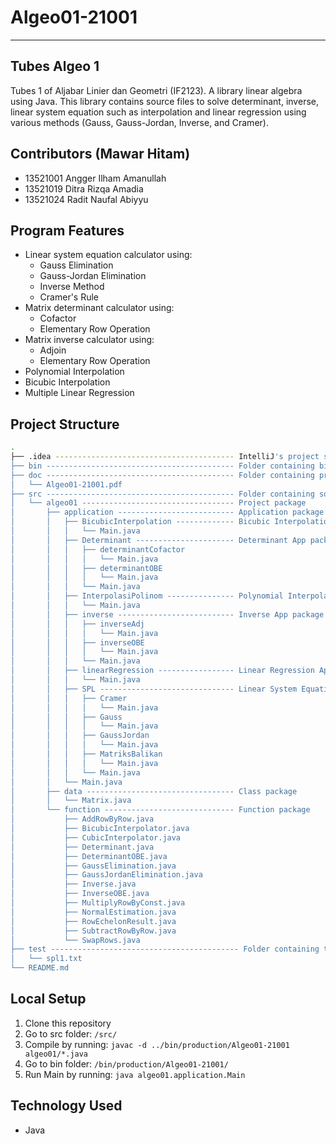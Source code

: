 # Algeo01-21001
- --
## Tubes Algeo 1
Tubes 1 of Aljabar Linier dan Geometri (IF2123). A library linear algebra using Java. This library contains source files to solve determinant, inverse, linear system equation such as interpolation and linear regression using various methods (Gauss, Gauss-Jordan, Inverse, and Cramer). 
## Contributors (Mawar Hitam)
- 13521001 Angger Ilham Amanullah <br/>
- 13521019 Ditra Rizqa Amadia <br/>
- 13521024 Radit Naufal Abiyyu <br/>
## Program Features
- Linear system equation calculator using:
  - Gauss Elimination
  - Gauss-Jordan Elimination
  - Inverse Method
  - Cramer's Rule
- Matrix determinant calculator using:
  - Cofactor
  - Elementary Row Operation
- Matrix inverse calculator using:
  - Adjoin
  - Elementary Row Operation
- Polynomial Interpolation
- Bicubic Interpolation
- Multiple Linear Regression
## Project Structure
```bash
.
├── .idea ---------------------------------------- IntelliJ's project specific settings files
├── bin ------------------------------------------ Folder containing binary files (*.class)
├── doc ------------------------------------------ Folder containing project report
│   └── Algeo01-21001.pdf
├── src ------------------------------------------ Folder containing source files (*.java)
│   └── algeo01 ---------------------------------- Project package
│       ├── application -------------------------- Application package
│       │   ├── BicubicInterpolation ------------- Bicubic Interpolation App package
│       │   │   └── Main.java
│       │   ├── Determinant ---------------------- Determinant App package
│       │   │   ├── determinantCofactor
│       │   │   │   └── Main.java
│       │   │   ├── determinantOBE
│       │   │   │   └── Main.java
│       │   │   └── Main.java
│       │   ├── InterpolasiPolinom --------------- Polynomial Interpolation App package
│       │   │   └── Main.java
│       │   ├── inverse -------------------------- Inverse App package
│       │   │   ├── inverseAdj
│       │   │   │   └── Main.java
│       │   │   ├── inverseOBE
│       │   │   │   └── Main.java
│       │   │   └── Main.java
│       │   ├── linearRegression ----------------- Linear Regression App package
│       │   │   └── Main.java
│       │   ├── SPL ------------------------------ Linear System Equation App package
│       │   │   ├── Cramer
│       │   │   │   └── Main.java
│       │   │   ├── Gauss
│       │   │   │   └── Main.java
│       │   │   ├── GaussJordan
│       │   │   │   └── Main.java
│       │   │   ├── MatriksBalikan
│       │   │   │   └── Main.java
│       │   │   └── Main.java
│       │   └── Main.java
│       ├── data --------------------------------- Class package
│       │   └── Matrix.java
│       └── function ----------------------------- Function package
│           ├── AddRowByRow.java
│           ├── BicubicInterpolator.java
│           ├── CubicInterpolator.java
│           ├── Determinant.java
│           ├── DeterminantOBE.java
│           ├── GaussElimination.java
│           ├── GaussJordanElimination.java
│           ├── Inverse.java
│           ├── InverseOBE.java
│           ├── MultiplyRowByConst.java
│           ├── NormalEstimation.java
│           ├── RowEchelonResult.java
│           ├── SubtractRowByRow.java
│           └── SwapRows.java 
├── test ------------------------------------------ Folder containing test files
│   └── spl1.txt 
└── README.md
```
## Local Setup
1. Clone this repository
2. Go to src folder: ```/src/```
2. Compile by running: ```javac -d ../bin/production/Algeo01-21001 algeo01/*.java```
3. Go to bin folder: ```/bin/production/Algeo01-21001/```
4. Run Main by running: ```java algeo01.application.Main```
## Technology Used
- Java

